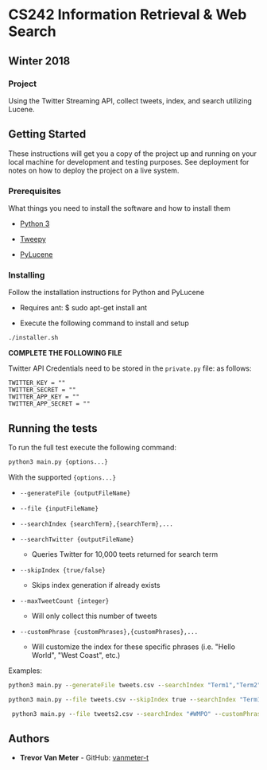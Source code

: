 # CS242 Information Retrieval & Web Search
## Winter 2018 
### Project

Using the Twitter Streaming API, collect tweets, index, and search utilizing Lucene. 

## Getting Started

These instructions will get you a copy of the project up and running on your local machine for development and testing purposes. See deployment for notes on how to deploy the project on a live system.

### Prerequisites

What things you need to install the software and how to install them

- [Python 3](https://www.python.org/download/releases/3.0/)

- [Tweepy](https://github.com/tweepy/tweepy)

- [PyLucene](http://lucene.apache.org/pylucene/)

### Installing

Follow the installation instructions for Python and PyLucene 

- Requires ant: $ sudo apt-get install ant

- Execute the following command to install and setup
```cmd
./installer.sh
```

**COMPLETE THE FOLLOWING FILE**

Twitter API Credentials need to be stored in the `private.py` file: as follows:
```
TWITTER_KEY = ""
TWITTER_SECRET = ""
TWITTER_APP_KEY = ""
TWITTER_APP_SECRET = ""
```

## Running the tests

To run the full test execute the following command: 

```cmd
python3 main.py {options...}
```

With the supported `{options...}`

- `--generateFile {outputFileName}`

- `--file {inputFileName}`

- `--searchIndex {searchTerm},{searchTerm},...`

- `--searchTwitter {outputFileName}`
    - Queries Twitter for 10,000 teets returned for search term

- `--skipIndex {true/false}`
    - Skips index generation if already exists

- `--maxTweetCount {integer}`
    - Will only collect this number of tweets

- `--customPhrase {customPhrases},{customPhrases},...`
    - Will customize the index for these specific phrases (i.e. "Hello World", "West Coast", etc.)

Examples:
```cmd
python3 main.py --generateFile tweets.csv --searchIndex "Term1","Term2" --maxTweetCount 10000
```
```cmd
python3 main.py --file tweets.csv --skipIndex true --searchIndex "Term1"
```
```cmd
 python3 main.py --file tweets2.csv --searchIndex "#WMPO" --customPhrases "PGA Tour","Rickie Fowler"
 ```
## Authors

* **Trevor Van Meter** - GitHub: [vanmeter-t](https://github.com/vanmeter-t)

